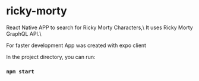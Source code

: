# ricky-morty

React Native APP to search for Ricky Morty Characters,\ 
It uses Ricky Morty GraphQL API.\

For faster development App was created with expo client 

In the project directory, you can run:
### `npm start`
